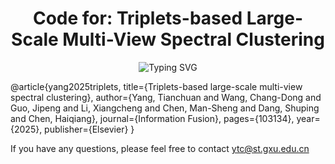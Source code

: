 <div align="center">
  <h1>Code for: Triplets-based Large-Scale Multi-View Spectral Clustering</h1>
  <img src="https://readme-typing-svg.herokuapp.com?font=Fira+Code&weight=600&size=24&duration=2800&color=00B4D8&center=true&width=580&lines=Please+cite+our+paper+if+it+is+helpful;Thank+you" alt="Typing SVG">
</div>

@article{yang2025triplets,
  title={Triplets-based large-scale multi-view spectral clustering},
  author={Yang, Tianchuan and Wang, Chang-Dong and Guo, Jipeng and Li, Xiangcheng and Chen, Man-Sheng and Dang, Shuping and Chen, Haiqiang},
  journal={Information Fusion},
  pages={103134},
  year={2025},
  publisher={Elsevier}
}

If you have any questions, please feel free to contact ytc@st.gxu.edu.cn
